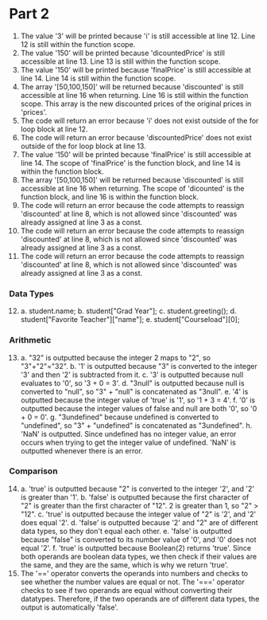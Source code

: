 # Part 2
1. The value '3' will be printed because 'i' is still accessible at line 12. Line 12 is still within the function scope.
2. The value '150' will be printed because 'dicountedPrice' is still accessible at line 13. Line 13 is still within the function scope.
3. The value '150' will be printed because 'finalPrice' is still accessible at line 14. Line 14 is still within the function scope.
4. The array '[50,100,150]' will be returned because 'discounted' is still accessible at line 16 when returning. Line 16 is still within the function scope. This array is the new discounted prices of the original prices in 'prices'.
5. The code will return an error because 'i' does not exist outside of the for loop block at line 12.
6. The code will return an error because 'discountedPrice' does not exist outside of the for loop block at line 13.
7. The value '150' will be printed because 'finalPrice' is still accessible at line 14. The scope of 'finalPrice' is the function block, and line 14 is within the function block.
8. The array '[50,100,150]' will be returned because 'discounted' is still accessible at line 16 when returning. The scope of 'dicounted' is the function block, and line 16 is within the function block.
9. The code will return an error because the code attempts to reassign 'discounted' at line 8, which is not allowed since 'discounted' was already assigned at line 3 as a const.
10. The code will return an error because the code attempts to reassign 'discounted' at line 8, which is not allowed since 'discounted' was already assigned at line 3 as a const.
11. The code will return an error because the code attempts to reassign 'discounted' at line 8, which is not allowed since 'discounted' was already assigned at line 3 as a const.

### Data Types
12. a. student.name;
    b. student["Grad Year"];
    c. student.greeting();
    d. student["Favorite Teacher"]["name"];
    e. student["Courseload"][0];

### Arithmetic
13. 
    a. "32" is outputted because the integer 2 maps to "2", so "3"+"2"="32".
    b. '1' is outputted because "3" is converted to the integer '3' and then '2' is subtracted from it.
    c. '3' is outputted because null evaluates to '0', so '3 + 0 = 3'.
    d. "3null" is outputted because null is converted to "null", so "3" + "null" is concatenated as "3null".
    e. '4' is outputted because the integer value of 'true' is '1', so '1 + 3 = 4'.
    f. '0' is outputted because the integer values of false and null are both '0', so '0 + 0 = 0'.
    g. "3undefined" because undefined is converted to "undefined", so "3" + "undefined" is concatenated as "3undefined".
    h. 'NaN' is outputted. Since undefined has no integer value, an error occurs when trying to get the integer value of undefined. 'NaN' is outputted whenever there is an error.

### Comparison
14. 
    a. 'true' is outputted because "2" is converted to the integer '2', and '2' is greater than '1'.
    b. 'false' is outputted because the first character of "2" is greater than the first character of "12". 2 is greater than 1, so "2" > "12".
    c. 'true' is outputted because the integer value of "2" is '2', and '2' does equal '2'.
    d. 'false' is outputted because '2' and "2" are of different data types, so they don't equal each other.
    e. 'false' is outputted because "false" is converted to its number value of '0', and '0' does not equal '2'.
    f. 'true' is outputted because Boolean(2) returns 'true'. Since both operands are boolean data types, we then check if their values are the same, and they are the same, which is why we return 'true'.
15. The '==' operator converts the operands into numbers and checks to see whether the number values are equal or not. The '===' operator checks to see if two operands are equal without converting their datatypes. Therefore, if the two operands are of different data types, the output is automatically 'false'.
